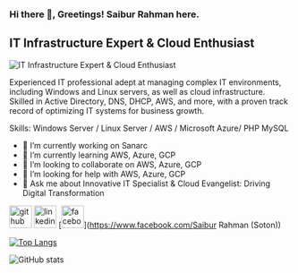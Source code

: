 ### Hi there 👋, Greetings! Saibur Rahman here.
## IT Infrastructure Expert & Cloud Enthusiast
![IT Infrastructure Expert & Cloud Enthusiast](https://scontent.fdac24-3.fna.fbcdn.net/v/t39.30808-6/428620575_24807338305578443_735571286844507995_n.jpg?_nc_cat=109&ccb=1-7&_nc_sid=552c78&_nc_eui2=AeEYo6X3RKO250tQtDkKITFB-UkXGXfotCT5SRcZd-i0JOZbE1e7u8Ba-a3SVyaxdM3v2jAloX96ZqDUoIwixhrz&_nc_ohc=utLFdAXACPgAX9B7DQA&_nc_ht=scontent.fdac24-3.fna&oh=00_AfBFSubqrRD6gvSXCO9vgrbvq-wVyEmO06JZcohCTIz4Rw&oe=65DF4FA9)

Experienced IT professional adept at managing complex IT environments, including Windows and Linux servers, as well as cloud infrastructure. Skilled in Active Directory, DNS, DHCP, AWS, and more, with a proven track record of optimizing IT systems for business growth.

Skills: Windows Server / Linux Server / AWS / Microsoft Azure/ PHP MySQL

- 🔭 I’m currently working on Sanarc 
- 🌱 I’m currently learning AWS, Azure, GCP 
- 👯 I’m looking to collaborate on AWS, Azure, GCP 
- 🤔 I’m looking for help with AWS, Azure, GCP 
- 💬 Ask me about Innovative IT Specialist & Cloud Evangelist: Driving Digital Transformation 


[<img src='https://cdn.jsdelivr.net/npm/simple-icons@3.0.1/icons/github.svg' alt='github' height='40'>](https://github.com/saibur92)  [<img src='https://cdn.jsdelivr.net/npm/simple-icons@3.0.1/icons/linkedin.svg' alt='linkedin' height='40'>](https://www.linkedin.com/in/saiburm/)  [<img src='https://cdn.jsdelivr.net/npm/simple-icons@3.0.1/icons/facebook.svg' alt='facebook' height='40'>](https://www.facebook.com/Saibur Rahman (Soton))  

[![Top Langs](https://github-readme-stats.vercel.app/api/top-langs/?username=saibur92)](https://github.com/anuraghazra/github-readme-stats)

![GitHub stats](https://github-readme-stats.vercel.app/api?username=saibur92&show_icons=true&count_private=true)  

